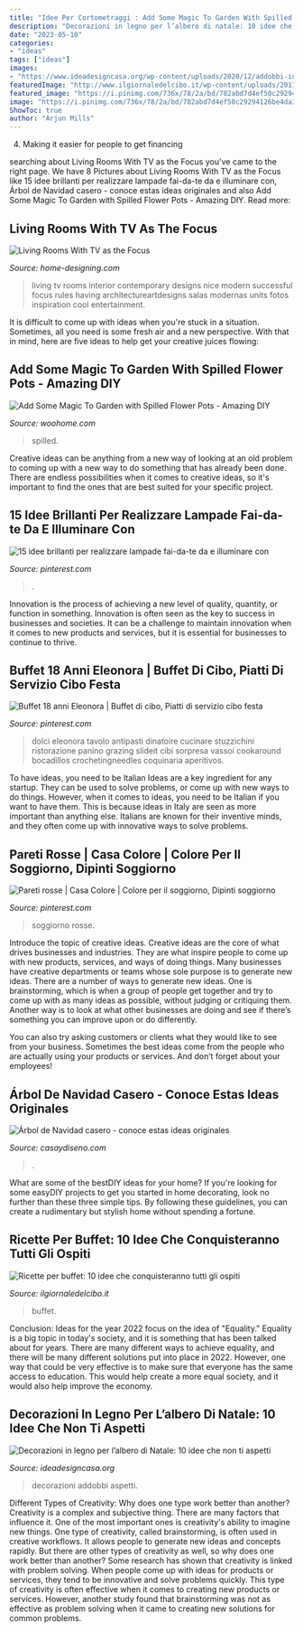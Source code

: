 ```yaml
---
title: "Idee Per Cortometraggi : Add Some Magic To Garden With Spilled Flower Pots"
description: "Decorazioni in legno per l’albero di natale: 10 idee che non ti aspetti"
date: "2023-05-10"
categories:
- "ideas"
tags: ["ideas"]
images:
- "https://www.ideadesigncasa.org/wp-content/uploads/2020/12/addobbi-in-legno-albero-di-natale-9.jpg"
featuredImage: "http://www.ilgiornaledelcibo.it/wp-content/uploads/2017/03/shutterstock_392404696.jpg"
featured_image: "https://i.pinimg.com/736x/78/2a/bd/782abd7d4ef50c29294126be4da3c867.jpg"
image: "https://i.pinimg.com/736x/78/2a/bd/782abd7d4ef50c29294126be4da3c867.jpg"
ShowToc: true
author: "Arjun Mills"
---
```



4. Making it easier for people to get financing 

	

		
searching about Living Rooms With TV as the Focus you've came to the right page. We have 8 Pictures about Living Rooms With TV as the Focus like 15 idee brillanti per realizzare lampade fai-da-te da e illuminare con, Árbol de Navidad casero - conoce estas ideas originales and also Add Some Magic To Garden with Spilled Flower Pots - Amazing DIY. Read more:
		
    
## Living Rooms With TV As The Focus

<img loading=lazy src="http://cdn.home-designing.com/wp-content/uploads/2010/03/nice-tv-rooms.jpg" onerror="this.onerror=null;this.src='https://tse4.mm.bing.net/th?id=OIP.ZH2YxDWXl4FrPIOSQtvsfgHaEy&amp;pid=15.1';" alt="Living Rooms With TV as the Focus">

_Source: home-designing.com_

>living tv rooms interior contemporary designs nice modern successful focus rules having architectureartdesigns salas modernas units fotos inspiration cool entertainment. 

	

It is difficult to come up with ideas when you're stuck in a situation. Sometimes, all you need is some fresh air and a new perspective. With that in mind, here are five ideas to help get your creative juices flowing: 

    
## Add Some Magic To Garden With Spilled Flower Pots - Amazing DIY

<img loading=lazy src="http://www.woohome.com/wp-content/uploads/2020/02/Spilled-Flowers-Pots-13.jpg" onerror="this.onerror=null;this.src='https://tse4.mm.bing.net/th?id=OIP.a5VJPFyQYM2lTf21j1uN1gHaNK&amp;pid=15.1';" alt="Add Some Magic To Garden with Spilled Flower Pots - Amazing DIY">

_Source: woohome.com_

>spilled. 

	

Creative ideas can be anything from a new way of looking at an old problem to coming up with a new way to do something that has already been done. There are endless possibilities when it comes to creative ideas, so it's important to find the ones that are best suited for your specific project.

    
## 15 Idee Brillanti Per Realizzare Lampade Fai-da-te Da E Illuminare Con

<img loading=lazy src="https://i.pinimg.com/736x/78/2a/bd/782abd7d4ef50c29294126be4da3c867.jpg" onerror="this.onerror=null;this.src='https://tse2.mm.bing.net/th?id=OIP.EOtBkrfAbD_2XOqJvnGlMwHaJ4&amp;pid=15.1';" alt="15 idee brillanti per realizzare lampade fai-da-te da e illuminare con">

_Source: pinterest.com_

>. 

	

Innovation is the process of achieving a new level of quality, quantity, or function in something. Innovation is often seen as the key to success in businesses and societies. It can be a challenge to maintain innovation when it comes to new products and services, but it is essential for businesses to continue to thrive.

    
## Buffet 18 Anni Eleonora | Buffet Di Cibo, Piatti Di Servizio Cibo Festa

<img loading=lazy src="https://i.pinimg.com/736x/59/c6/63/59c6633eb6204a436fd92bfec65658bd.jpg" onerror="this.onerror=null;this.src='https://tse3.mm.bing.net/th?id=OIP.SpWNQ5sLhLojlkPy75uK9gHaJ4&amp;pid=15.1';" alt="Buffet 18 anni Eleonora | Buffet di cibo, Piatti di servizio cibo festa">

_Source: pinterest.com_

>dolci eleonora tavolo antipasti dinatoire cucinare stuzzichini ristorazione panino grazing slideit cibi sorpresa vassoi cookaround bocadillos crochetingneedles coquinaria aperitivos. 

	

To have ideas, you need to be Italian
Ideas are a key ingredient for any startup. They can be used to solve problems, or come up with new ways to do things. However, when it comes to ideas, you need to be Italian if you want to have them. This is because ideas in Italy are seen as more important than anything else. Italians are known for their inventive minds, and they often come up with innovative ways to solve problems.

    
## Pareti Rosse | Casa Colore | Colore Per Il Soggiorno, Dipinti Soggiorno

<img loading=lazy src="https://i.pinimg.com/736x/bd/15/56/bd155620e806b4c0f12e197648de77d4.jpg" onerror="this.onerror=null;this.src='https://tse1.mm.bing.net/th?id=OIP.QMGweh07sWtEaHw-R5ge0gHaFj&amp;pid=15.1';" alt="Pareti rosse | Casa Colore | Colore per il soggiorno, Dipinti soggiorno">

_Source: pinterest.com_

>soggiorno rosse. 

	

Introduce the topic of creative ideas.
Creative ideas are the core of what drives businesses and industries. They are what inspire people to come up with new products, services, and ways of doing things. Many businesses have creative departments or teams whose sole purpose is to generate new ideas.
There are a number of ways to generate new ideas. One is brainstorming, which is when a group of people get together and try to come up with as many ideas as possible, without judging or critiquing them. Another way is to look at what other businesses are doing and see if there’s something you can improve upon or do differently.

You can also try asking customers or clients what they would like to see from your business. Sometimes the best ideas come from the people who are actually using your products or services. And don’t forget about your employees!

    
## Árbol De Navidad Casero - Conoce Estas Ideas Originales

<img loading=lazy src="https://casaydiseno.com/wp-content/uploads/2017/11/arbol-de-navidad-casero-blanco.jpg" onerror="this.onerror=null;this.src='https://tse1.mm.bing.net/th?id=OIP.xroJWjzH0QN1dmaodpGHxAHaJ3&amp;pid=15.1';" alt="Árbol de Navidad casero - conoce estas ideas originales">

_Source: casaydiseno.com_

>. 

	

What are some of the bestDIY ideas for your home?
If you're looking for some easyDIY projects to get you started in home decorating, look no further than these three simple tips. By following these guidelines, you can create a rudimentary but stylish home without spending a fortune.

    
## Ricette Per Buffet: 10 Idee Che Conquisteranno Tutti Gli Ospiti

<img loading=lazy src="http://www.ilgiornaledelcibo.it/wp-content/uploads/2017/03/shutterstock_392404696.jpg" onerror="this.onerror=null;this.src='https://tse1.mm.bing.net/th?id=OIP.saAtyzY2u9L3Kqz6n72yswHaEI&amp;pid=15.1';" alt="Ricette per buffet: 10 idee che conquisteranno tutti gli ospiti">

_Source: ilgiornaledelcibo.it_

>buffet. 

	

Conclusion:
Ideas for the year 2022 focus on the idea of "Equality." Equality is a big topic in today's society, and it is something that has been talked about for years. There are many different ways to achieve equality, and there will be many different solutions put into place in 2022. However, one way that could be very effective is to make sure that everyone has the same access to education. This would help create a more equal society, and it would also help improve the economy.

    
## Decorazioni In Legno Per L’albero Di Natale: 10 Idee Che Non Ti Aspetti

<img loading=lazy src="https://www.ideadesigncasa.org/wp-content/uploads/2020/12/addobbi-in-legno-albero-di-natale-9.jpg" onerror="this.onerror=null;this.src='https://tse2.mm.bing.net/th?id=OIP.bZN5EdY8tPouIf2cHqUIVwHaHa&amp;pid=15.1';" alt="Decorazioni in legno per l’albero di Natale: 10 idee che non ti aspetti">

_Source: ideadesigncasa.org_

>decorazioni addobbi aspetti. 

	

Different Types of Creativity: Why does one type work better than another?
Creativity is a complex and subjective thing. There are many factors that influence it. One of the most important ones is creativity's ability to imagine new things. One type of creativity, called brainstorming, is often used in creative workflows. It allows people to generate new ideas and concepts rapidly. But there are other types of creativity as well, so why does one work better than another?
Some research has shown that creativity is linked with problem solving. When people come up with ideas for products or services, they tend to be innovative and solve problems quickly. This type of creativity is often effective when it comes to creating new products or services. However, another study found that brainstorming was not as effective as problem solving when it came to creating new solutions for common problems.

